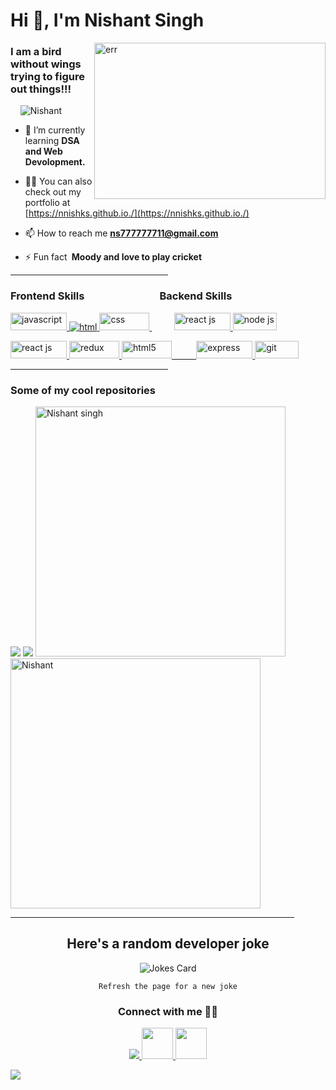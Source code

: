 
<h1 align="left">Hi 👋, I'm Nishant Singh</h1>
<img align="right" width="370px" src="https://www.aalpha.net/wp-content/uploads/2020/12/full-stack-development.gif" 
alt="err" height="250px" />

<h3 align="left">I am a bird without wings trying to figure out things!!!</h3>

<p align="left"> &nbsp;&nbsp;&nbsp; <img src="https://komarev.com/ghpvc/?username=nnishks&label=Profile%20views&color=0e75b6&style=flat" alt="Nishant" /> </p>

- 🌱 I’m currently learning **DSA and Web Devolopment.**

- 👨‍💻 You can also check out my portfolio at [https://nnishks.github.io./](https://nnishks.github.io./)

- 📫 How to reach me **ns777777711@gmail.com**

- ⚡ Fun fact **&nbsp;Moody and love to play cricket**

<hr width="50%"/>

<h3 width="100px" align="left">Frontend Skills &nbsp;&nbsp;&nbsp;&nbsp;&nbsp;&nbsp;&nbsp;&nbsp;&nbsp;&nbsp;&nbsp;&nbsp;&nbsp;&nbsp;&nbsp;&nbsp;&nbsp;&nbsp;&nbsp;&nbsp;&nbsp;&nbsp;&nbsp;&nbsp;&nbsp;&nbsp;&nbsp;&nbsp;&nbsp; Backend Skills</h3>
<p width="100px" align="left">
<a href="https://developer.mozilla.org/en-US/docs/Web/JavaScript" target="_blank"> 
<img width="90px" height="28px"  src="https://img.shields.io/badge/Javascript-F7DF1E?style=for-the-badge&logo=javaScript&logoColor=black" alt="javascript" /> 
</a> 
<a href="https://www.w3.org/html/" target="_blank"> <img src="https://img.shields.io/badge/HTML-E34F26?style=for-the-badge&logo=html5&logoColor=white" alt="html" /> 
</a>
<a href="https://www.w3schools.com/css/" target="_blank"> <img width="80px" height="28px"  src="https://img.shields.io/badge/CSS-1572B6?style=for-the-badge&logo=css3&logoColor=white" alt="css" /> </a>
&nbsp;&nbsp;&nbsp;&nbsp;&nbsp;&nbsp;&nbsp;&nbsp;
<a href="https://reactjs.org/" target="_blank"> <img width="90px" height="28px" alt="react js" src="https://img.shields.io/badge/Mongo db-%23563D7C.svg?style=for-the-badge&logo=mongodb&logoColor=white"/> </a>
<a href="https://developer.mozilla.org/en-US/docs/Web/JavaScript" target="_blank"> 
<img width="70px" height="28px"  src="https://img.shields.io/badge/Node js-F7DF1E?style=for-the-badge&logo=node.js&logoColor=black" alt="node js" /> 
</a> 

</p> 

<p align="left">
<a href="https://reactjs.org/" target="_blank"> <img width="90px" height="28px" alt="react js" src="https://img.shields.io/badge/reactjs-%23563D7C.svg?style=for-the-badge&logo=react&logoColor=white"/> </a>
<a href="https://reactjs.org/" target="_blank"> <img width="80px" height="28px" src="https://img.shields.io/badge/Redux-1572B6?style=for-the-badge&logo=redux&logoColor=white" alt="redux"/> </a>
<a href="https://www.w3.org/html/" target="_blank"> <img width="80px" height="28px"src="https://img.shields.io/badge/Chakra UI-E34F26?style=for-the-badge&logo=chakra ui&logoColor=white" alt="html5" /> 
&nbsp;&nbsp;&nbsp;&nbsp;&nbsp;&nbsp;&nbsp;&nbsp;
<a href="https://www.w3.org/html/" target="_blank"> <img width="90px" height="28px" src="https://img.shields.io/badge/Express Js-E34F26?style=for-the-badge&logo=express&logoColor=white" alt="express" /> 
</a>
<a href="https://git-scm.com/" target="_blank"> <img width="70px" height="28px" src="https://img.shields.io/badge/Git-F05032?style=for-the-badge&logo=git&logoColor=white" alt="git" /> </a>
</p>
  
  <hr width="50%"/>
<!-- Most Popular Repository -->
<div style="display-flex" align="left">
  <h3>Some of my cool repositories</h3>
  <img  src="https://github-readme-stats.vercel.app/api/pin/?username=nnishks&repo=puzzled-flame-6976&theme=dark&langs_count=5"/>
  <img  src="https://github-readme-stats.vercel.app/api/pin/?username=nnishks&repo=smooth-book-4341&theme=dark&langs_count=5""/>
  <img width="400px"  src="https://github-readme-streak-stats.herokuapp.com?user=nnishks&theme=dark" alt="Nishant singh" />
 <img width="400px" src="https://github-readme-stats.vercel.app/api?username=Nnishks&show_icons=true&locale=en&theme=dark" alt="Nishant" />
</div>
                                                                                                                                        
  <hr width="90%"/>  
                 
<!-- Funny Random Joke -->

<div align="center">
                   
  <h2>Here's a random developer joke </h2>
                   
  <img src="https://readme-jokes.vercel.app/api?theme=dark" alt="Jokes Card" />
</div>
                                                                            
<p align="center">
  <code>Refresh the page for a new joke</code>
</p>

<div align="center">
 <h3>Connect with me 🙋🏻</h3>
<a href="https://www.linkedin.com/in/rishabh-panesar/" target="_blank">
  <img src="https://skillicons.dev/icons?i=linkedin">
</a>
 <a href="https://www.instagram.com/rishabhpanesar/">
 <img width="50px" src="https://cdn0.iconfinder.com/data/icons/social-media-circle-6/1024/instagram-128.png">
</a>
<a href="https://twitter.com/PanesarRishabh">
 <img width="50px" src="https://cdn-icons-png.flaticon.com/512/2504/2504903.png">
</a>

                                                     
</div>

![](https://hit.yhype.me/github/profile?user_id=51595564)




